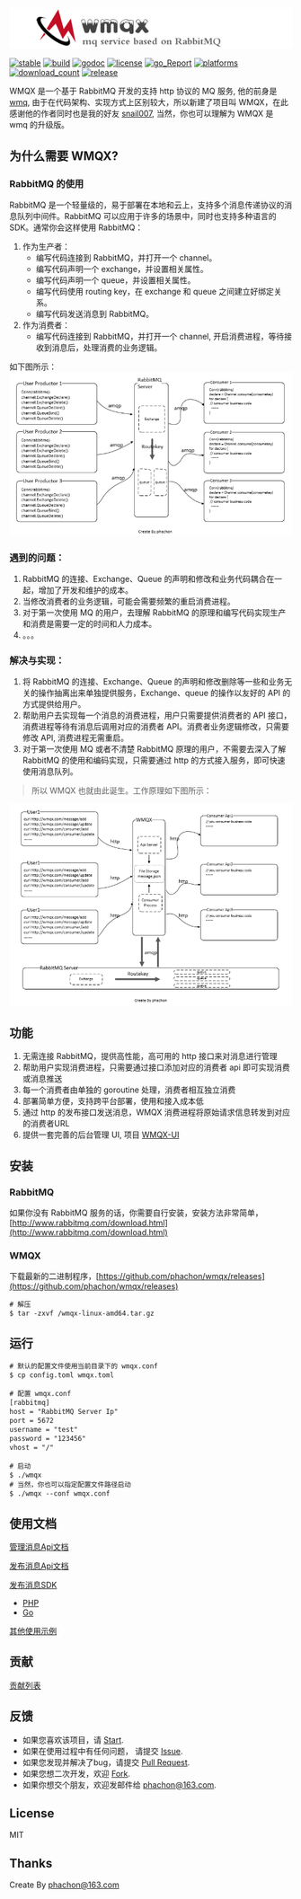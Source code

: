 [![logo](./logo.png)](https://github.com/phachon/wmqx)

[![stable](https://img.shields.io/badge/stable-stable-green.svg)](https://github.com/phachon/wmqx/) 
[![build](https://img.shields.io/shippable/5444c5ecb904a4b21567b0ff.svg)](https://travis-ci.org/phachon/wmqx)
[![godoc](http://img.shields.io/badge/godoc-reference-blue.svg?style=flat)](https://godoc.org/github.com/phachon/wmqx)
[![license](http://img.shields.io/badge/license-MIT-red.svg?style=flat)](https://raw.githubusercontent.com/phachon/wmqx/master/LICENSE)
[![go_Report](https://goreportcard.com/badge/github.com/phachon/wmqx)](https://goreportcard.com/report/github.com/phachon/wmqx)
[![platforms](https://img.shields.io/badge/platform-All-yellow.svg?style=flat)]()
[![download_count](https://img.shields.io/github/downloads/phachon/wmqx/total.svg?style=plastic)](https://github.com/phachon/wmqx/releases) 
[![release](https://img.shields.io/github/release/phachon/wmqx.svg?style=flat)](https://github.com/phachon/wmqx/releases) 

WMQX 是一个基于 RabbitMQ 开发的支持 http 协议的 MQ 服务, 他的前身是 [wmq](https://github.com/snail007/wmq), 由于在代码架构、实现方式上区别较大，所以新建了项目叫 WMQX，在此感谢他的作者同时也是我的好友 [snail007](https://github.com/snail007), 当然，你也可以理解为 WMQX 是 wmq 的升级版。

## 为什么需要 WMQX?

### RabbitMQ 的使用
RabbitMQ 是一个轻量级的，易于部署在本地和云上，支持多个消息传递协议的消息队列中间件。RabbitMQ 可以应用于许多的场景中，同时也支持多种语言的 SDK。通常你会这样使用 RabbitMQ：
 
1. 作为生产者：
    - 编写代码连接到 RabbitMQ，并打开一个 channel。
    - 编写代码声明一个 exchange，并设置相关属性。
    - 编写代码声明一个 queue，并设置相关属性。
    - 编写代码使用 routing key，在 exchange 和 queue 之间建立好绑定关系。
    - 编写代码发送消息到 RabbitMQ。
2. 作为消费者：
    - 编写代码连接到 RabbitMQ，并打开一个 channel, 开启消费进程，等待接收到消息后，处理消费的业务逻辑。
    
如下图所示：
[![RabbitMQ](./docs/images/rabbitmq.png)](https://github.com/phachon/wmqx)

### 遇到的问题：
1. RabbitMQ 的连接、Exchange、Queue 的声明和修改和业务代码耦合在一起，增加了开发和维护的成本。
2. 当修改消费者的业务逻辑，可能会需要频繁的重启消费进程。
3. 对于第一次使用 MQ 的用户，去理解 RabbitMQ 的原理和编写代码实现生产和消费是需要一定的时间和人力成本。
4. 。。。

### 解决与实现：
1. 将 RabbitMQ 的连接、Exchange、Queue 的声明和修改删除等一些和业务无关的操作抽离出来单独提供服务，Exchange、queue 的操作以友好的 API 的方式提供给用户。
2. 帮助用户去实现每一个消息的消费进程，用户只需要提供消费者的 API 接口，消费进程等待有消息后调用对应的消费者 API。消费者业务逻辑修改，只需要修改 API, 消费进程无需重启。
3. 对于第一次使用 MQ 或者不清楚 RabbitMQ 原理的用户，不需要去深入了解 RabbitMQ 的使用和编码实现，只需要通过 http 的方式接入服务，即可快速使用消息队列。 

> 所以 WMQX 也就由此诞生。工作原理如下图所示：

[![wmqx](./docs/images/wmqx.png)](https://github.com/phachon/wmqx)

## 功能
1. 无需连接 RabbitMQ，提供高性能，高可用的 http 接口来对消息进行管理
2. 帮助用户实现消费进程，只需要通过接口添加对应的消费者 api 即可实现消费或消息推送
3. 每一个消费者由单独的 goroutine 处理，消费者相互独立消费
4. 部署简单方便，支持跨平台部署，使用和接入成本低
5. 通过 http 的发布接口发送消息，WMQX 消费进程将原始请求信息转发到对应的消费者URL
6. 提供一套完善的后台管理 UI, 项目 [WMQX-UI](https://github.com/phachon/wmqx-ui)

## 安装

### RabbitMQ
如果你没有 RabbitMQ 服务的话，你需要自行安装，安装方法非常简单， [http://www.rabbitmq.com/download.html](http://www.rabbitmq.com/download.html)

### WMQX
下载最新的二进制程序，[https://github.com/phachon/wmqx/releases](https://github.com/phachon/wmqx/releases)
```shell
# 解压
$ tar -zxvf /wmqx-linux-amd64.tar.gz
```

## 运行
```
# 默认的配置文件使用当前目录下的 wmqx.conf
$ cp config.toml wmqx.toml

# 配置 wmqx.conf
[rabbitmq]
host = "RabbitMQ Server Ip"
port = 5672
username = "test"
password = "123456"
vhost = "/"

# 启动
$ ./wmqx 
# 当然，你也可以指定配置文件路径启动
$ ./wmqx --conf wmqx.conf
```

## 使用文档

[管理消息Api文档](https://github.com/phachon/wmqx/wiki/message)

[发布消息Api文档](https://github.com/phachon/wmqx/wiki/publish)

[发布消息SDK]()
- [PHP](https://github.com/phachon/wmqx/wiki/publish_sdk)
- [Go](https://github.com/phachon/wmqx/wiki/publish_go)

[其他使用示例](./docs/_examples)

## 贡献

[贡献列表](https://github.com/phachon/wmqx/graphs/contributors)

## 反馈

- 如果您喜欢该项目，请 [Start](https://github.com/phachon/wmqx/stargazers).
- 如果在使用过程中有任何问题， 请提交 [Issue](https://github.com/phachon/wmqx/issues).
- 如果您发现并解决了bug，请提交 [Pull Request](https://github.com/phachon/wmqx/pulls).
- 如果您想二次开发，欢迎 [Fork](https://github.com/phachon/wmqx/network/members).
- 如果你想交个朋友，欢迎发邮件给 [phachon@163.com](mailto:phachon@163.com).

## License

MIT

Thanks
---------
Create By phachon@163.com